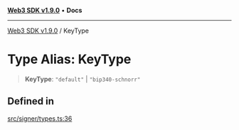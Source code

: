 [**Web3 SDK v1.9.0**](../README.md) • **Docs**

***

[Web3 SDK v1.9.0](../globals.md) / KeyType

# Type Alias: KeyType

> **KeyType**: `"default"` \| `"bip340-schnorr"`

## Defined in

[src/signer/types.ts:36](https://github.com/Mystic-Nayy/alephium-web3/blob/ee41f5e0e7d7fb0b155fe62f05b2ac03772895ca/packages/web3/src/signer/types.ts#L36)
